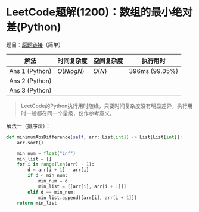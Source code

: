 # LeetCode题解(1200)：数组的最小绝对差(Python)

题目：[原题链接](https://leetcode-cn.com/problems/minimum-absolute-difference/)（简单）

| 解法           | 时间复杂度 | 空间复杂度 | 执行用时       |
| -------------- | ---------- | ---------- | -------------- |
| Ans 1 (Python) | $O(NlogN)$ | $O(N)$     | 396ms (99.05%) |
| Ans 2 (Python) |            |            |                |
| Ans 3 (Python) |            |            |                |

>  LeetCode的Python执行用时随缘，只要时间复杂度没有明显差异，执行用时一般都在同一个量级，仅作参考意义。

解法一（排序法）：

```python
def minimumAbsDifference(self, arr: List[int]) -> List[List[int]]:
    arr.sort()

    min_num = float("inf")
    min_list = []
    for i in range(len(arr) - 1):
        d = arr[i + 1] - arr[i]
        if d < min_num:
            min_num = d
            min_list = [[arr[i], arr[i + 1]]]
        elif d == min_num:
            min_list.append([arr[i], arr[i + 1]])
    return min_list
```